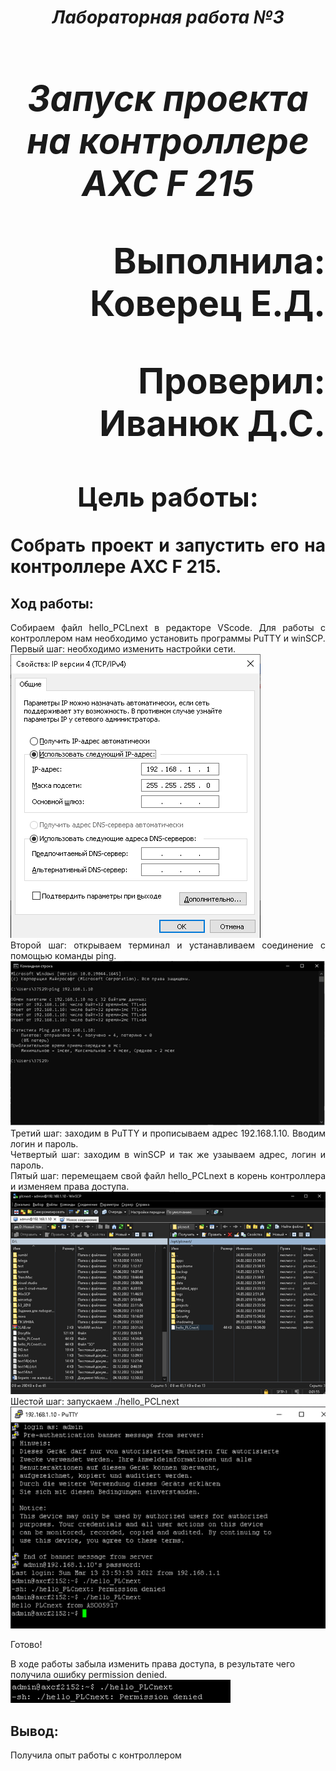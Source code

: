 **_<h1 align = "center">Лабораторная работа №3</a>_**
**_<h1 align = "center">Запуск проекта на контроллере AXC F 215</a>_**

<p align = "right">
Выполнила: Коверец Е.Д.
</p>

<p align = "right">
Проверил: Иванюк Д.С.
</p>

## **Цель работы:**

<p align = "justify">
Собрать проект и запустить его на контроллере AXC F 215.
</p>

## **Ход работы:**

<p align = "justify">
Собираем файл hello_PCLnext в редакторе VScode. Для работы с контроллером нам необходимо установить программы PuTTY и winSCP.<br>
Первый шаг: необходимо изменить настройки сети.<br>
<img src="./images/4.png"><br>
Второй шаг: открываем терминал и устанавливаем соединение с помощью команды ping.<br>
<img src="./images/3.png"><br>
Третий шаг: заходим в PuTTY и прописываем адрес 192.168.1.10. Вводим логин и пароль.<br>
Четвертый шаг: заходим в winSCP и так же узаываем адрес, логин и пароль.<br>
Пятый шаг: перемещаем свой файл hello_PCLnext в корень контроллера и изменяем права доступа.<br>
<img src="./images/2.png"><br>
Шестой шаг: запускаем ./hello_PCLnext<br>
<img src="./images/1.png"><br>

Готово!<br>

В ходе работы забыла изменить права доступа, в результате чего получила ошибку permission denied.<br>
<img src="./images/error.png"><br>

</p>

## **Вывод:**

<p align = "justify">
Получила опыт работы с контроллером
</p>
